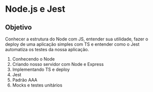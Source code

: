 # Node.js e Jest

## Objetivo

Conhecer a estrutura do Node com JS, entender sua utilidade, fazer o deploy de uma aplicação simples com TS e entender como o Jest automatiza os testes da nossa aplicação.

1. Conhecendo o Node
2. Criando nosso servidor com Node e Express
3. Implementando TS e deploy
4. Jest
5. Padrão AAA
6. Mocks e testes unitários